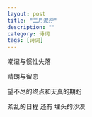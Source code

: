 ```yaml
---
layout: post
title: "二月泥泞"
description: ""
category: 诗词
tags: [诗词]
---
```

潮湿与惯性失落

晴朗与留恋

望不尽的终点和天真的期盼

紊乱的日程 还有 埋头的沙漠
